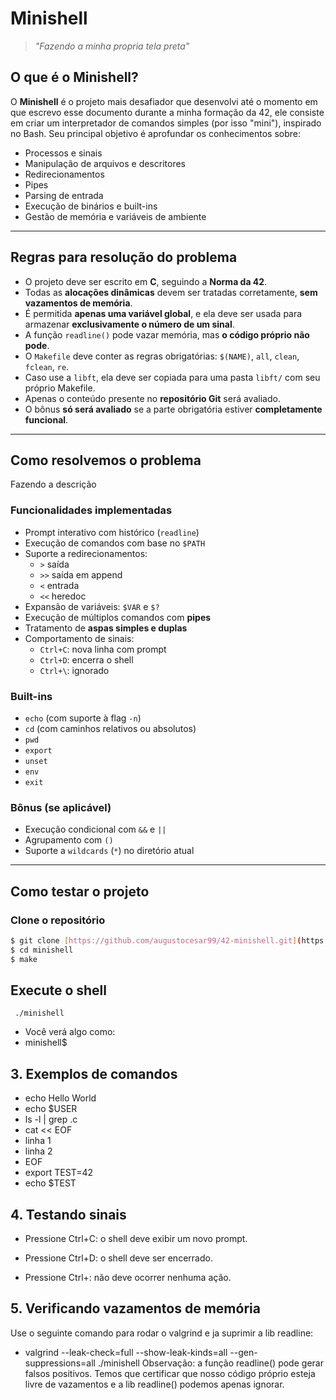 # Minishell

> _"Fazendo a minha propria tela preta"_

## O que é o Minishell?

O **Minishell** é o projeto mais desafiador que desenvolvi até o momento em que escrevo esse documento durante a minha formação da 42, ele consiste em criar um interpretador de comandos simples (por isso "mini"), inspirado no Bash.
Seu principal objetivo é aprofundar os conhecimentos sobre:

- Processos e sinais
- Manipulação de arquivos e descritores
- Redirecionamentos
- Pipes
- Parsing de entrada
- Execução de binários e built-ins
- Gestão de memória e variáveis de ambiente

---

## Regras para resolução do problema

- O projeto deve ser escrito em **C**, seguindo a **Norma da 42**.
- Todas as **alocações dinâmicas** devem ser tratadas corretamente, **sem vazamentos de memória**.
- É permitida **apenas uma variável global**, e ela deve ser usada para armazenar **exclusivamente o número de um sinal**.
- A função `readline()` pode vazar memória, mas **o código próprio não pode**.
- O `Makefile` deve conter as regras obrigatórias: `$(NAME)`, `all`, `clean`, `fclean`, `re`.
- Caso use a `libft`, ela deve ser copiada para uma pasta `libft/` com seu próprio Makefile.
- Apenas o conteúdo presente no **repositório Git** será avaliado.
- O bônus **só será avaliado** se a parte obrigatória estiver **completamente funcional**.

---

## Como resolvemos o problema

Fazendo a descrição

### Funcionalidades implementadas

- Prompt interativo com histórico (`readline`)
- Execução de comandos com base no `$PATH`
- Suporte a redirecionamentos:
  - `>` saída
  - `>>` saída em append
  - `<` entrada
  - `<<` heredoc
- Expansão de variáveis: `$VAR` e `$?`
- Execução de múltiplos comandos com **pipes**
- Tratamento de **aspas simples e duplas**
- Comportamento de sinais:
  - `Ctrl+C`: nova linha com prompt
  - `Ctrl+D`: encerra o shell
  - `Ctrl+\`: ignorado

### Built-ins

- `echo` (com suporte à flag `-n`)
- `cd` (com caminhos relativos ou absolutos)
- `pwd`
- `export`
- `unset`
- `env`
- `exit`

### Bônus (se aplicável)

- Execução condicional com `&&` e `||`
- Agrupamento com `()`
- Suporte a `wildcards` (`*`) no diretório atual

---

## Como testar o projeto

### Clone o repositório

``` bash
$ git clone [https://github.com/augustocesar99/42-minishell.git](https://github.com/augustocesar99/42-minishell.git)
$ cd minishell
$ make
```

## Execute o shell

```
 ./minishell 
```
- Você verá algo como:
- minishell$

## 3. Exemplos de comandos

- echo Hello World
- echo $USER
- ls -l | grep .c
- cat << EOF
- linha 1
- linha 2
- EOF
- export TEST=42
- echo $TEST

## 4. Testando sinais
- Pressione Ctrl+C: o shell deve exibir um novo prompt.

- Pressione Ctrl+D: o shell deve ser encerrado.

- Pressione Ctrl+\: não deve ocorrer nenhuma ação.

## 5. Verificando vazamentos de memória
Use o seguinte comando para rodar o valgrind e ja suprimir a lib readline:

- valgrind --leak-check=full --show-leak-kinds=all --gen-suppressions=all ./minishell
Observação: a função readline() pode gerar falsos positivos. Temos que certificar que nosso código próprio esteja livre de vazamentos e a lib readline() podemos apenas ignorar.
